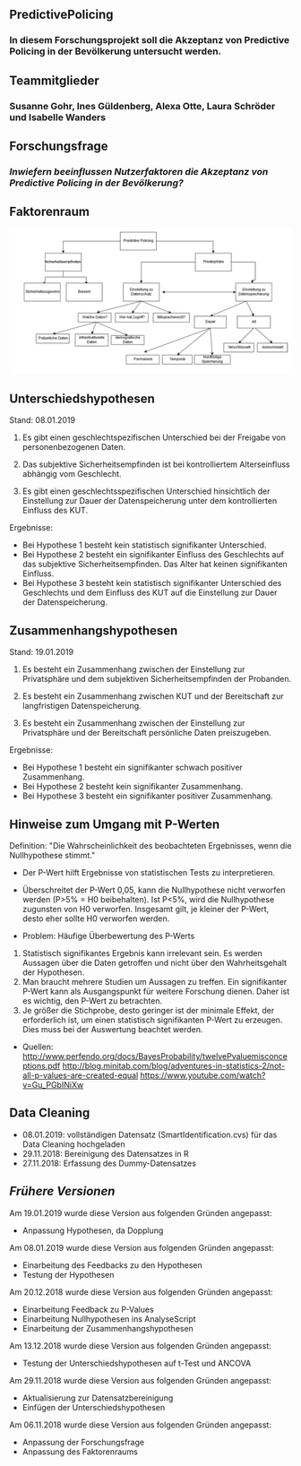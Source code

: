 ## PredictivePolicing
### In diesem Forschungsprojekt soll die Akzeptanz von Predictive Policing in der Bevölkerung untersucht werden.

## Teammitglieder
### Susanne Gohr, Ines Güldenberg, Alexa Otte, Laura Schröder und Isabelle Wanders

## Forschungsfrage
### _Inwiefern beeinflussen Nutzerfaktoren die Akzeptanz von Predictive Policing in der Bevölkerung?_

## Faktorenraum

![tooltip](images/Faktorenraum_aktualisiert.png)


## Unterschiedshypothesen
Stand: 08.01.2019

1. Es gibt einen geschlechtspezifischen Unterschied bei der Freigabe von personenbezogenen Daten.

2. Das subjektive Sicherheitsempfinden ist bei kontrolliertem Alterseinfluss abhängig vom Geschlecht.

3. Es gibt einen geschlechtsspezifischen Unterschied hinsichtlich der Einstellung zur Dauer der Datenspeicherung unter dem kontrollierten Einfluss des KUT.

Ergebnisse:
- Bei Hypothese 1 besteht kein statistisch signifikanter Unterschied.
- Bei Hypothese 2 besteht ein signifikanter Einfluss des Geschlechts auf das subjektive Sicherheitsempfinden. Das Alter hat keinen signifikanten Einfluss.
- Bei Hypothese 3 besteht kein statistisch signifikanter Unterschied des Geschlechts und dem Einfluss des KUT auf die Einstellung zur Dauer der Datenspeicherung. 

## Zusammenhangshypothesen
Stand: 19.01.2019

1. Es besteht ein Zusammenhang zwischen der Einstellung zur Privatsphäre und dem subjektiven Sicherheitsempfinden der Probanden.

2. Es besteht ein Zusammenhang zwischen KUT und der Bereitschaft zur langfristigen Datenspeicherung.

3. Es besteht ein Zusammenhang zwischen der Einstellung zur Privatsphäre und der Bereitschaft persönliche Daten preiszugeben.

Ergebnisse:
- Bei Hypothese 1 besteht ein signifikanter schwach positiver Zusammenhang.
- Bei Hypothese 2 besteht kein signifikanter Zusammenhang.
- Bei Hypothese 3 besteht ein signifikanter positiver Zusammenhang.



## Hinweise zum Umgang mit P-Werten

Definition: "Die Wahrscheinlichkeit des beobachteten Ergebnisses, wenn die Nullhypothese stimmt."
- Der P-Wert hilft Ergebnisse von statistischen Tests zu interpretieren.
- Überschreitet der P-Wert 0,05, kann die Nullhypothese nicht verworfen werden (P>5% = H0 beibehalten). Ist P<5%, wird die Nullhypothese zugunsten von H0 verworfen. Insgesamt gilt, je kleiner der P-Wert, desto eher sollte H0 verworfen werden.

- Problem: Häufige Überbewertung des P-Werts
1. Statistisch signifikantes Ergebnis kann irrelevant sein. Es werden Aussagen über die Daten getroffen und nicht über den Wahrheitsgehalt der Hypothesen.
2. Man braucht mehrere Studien um Aussagen zu treffen. Ein signifikanter P-Wert kann als Ausgangspunkt für weitere Forschung dienen. Daher ist es wichtig, den P-Wert zu betrachten.
3. Je größer die  Stichprobe, desto geringer ist der minimale Effekt, der erforderlich ist, um einen statistisch signifikanten P-Wert zu erzeugen. Dies muss bei der Auswertung beachtet werden.

- Quellen: http://www.perfendo.org/docs/BayesProbability/twelvePvaluemisconceptions.pdf
           http://blog.minitab.com/blog/adventures-in-statistics-2/not-all-p-values-are-created-equal
           https://www.youtube.com/watch?v=Gu_PGbINiXw

## Data Cleaning
- 08.01.2019: vollständigen Datensatz (SmartIdentification.cvs) für das Data Cleaning hochgeladen
- 29.11.2018: Bereinigung des Datensatzes in R
- 27.11.2018: Erfassung des Dummy-Datensatzes

## _Frühere Versionen_

Am 19.01.2019 wurde diese Version aus folgenden Gründen angepasst:
- Anpassung Hypothesen, da Dopplung

Am 08.01.2019 wurde diese Version aus folgenden Gründen angepasst:
- Einarbeitung des Feedbacks zu den Hypothesen
- Testung der Hypothesen

Am 20.12.2018 wurde diese Version aus folgenden Gründen angepasst:
- Einarbeitung Feedback zu P-Values
- Einarbeitung Nullhypothesen ins AnalyseScript
- Einarbeitung der Zusammenhangshypothesen

Am 13.12.2018 wurde diese Version aus folgenden Gründen angepasst:
- Testung der Unterschiedshypothesen auf t-Test und ANCOVA

Am 29.11.2018 wurde diese Version aus folgenden Gründen angepasst:
- Aktualisierung zur Datensatzbereinigung
- Einfügen der Unterschiedshypothesen

Am 06.11.2018 wurde diese Version aus folgenden Gründen angepasst:
- Anpassung der Forschungsfrage
- Anpassung des Faktorenraums

